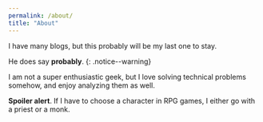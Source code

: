 ```yaml
---
permalink: /about/
title: "About"
---
```


I have many blogs, but this probably will be my last one to stay.

He does say **probably**. 
{: .notice--warning}

I am not a super enthusiastic geek, but I love solving technical problems somehow, and enjoy analyzing them as well.

**Spoiler alert**. If I have to choose a character in RPG games, I either go with a priest or a monk.